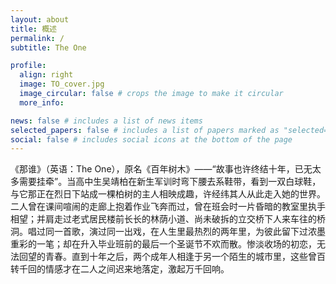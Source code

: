 ```yaml
---
layout: about
title: 概述
permalink: /
subtitle: The One

profile:
  align: right
  image: TO_cover.jpg
  image_circular: false # crops the image to make it circular
  more_info:  

news: false # includes a list of news items
selected_papers: false # includes a list of papers marked as "selected={true}"
social: false # includes social icons at the bottom of the page
---
```


《那谁》（英语：The One），原名《百年树木》——“故事也许终结十年，已无太多需要挂牵”。当高中生吴靖柏在新生军训时弯下腰去系鞋带，看到一双白球鞋，与它那正在烈日下站成一棵柏树的主人相映成趣，许经纬其人从此走入她的世界。二人曾在课间喧闹的走廊上抱着作业飞奔而过，曾在班会时一片昏暗的教室里执手相望；并肩走过老式居民楼前长长的林荫小道、尚未破拆的立交桥下人来车往的桥洞。唱过同一首歌，演过同一出戏，在人生里最热烈的两年里，为彼此留下过浓墨重彩的一笔；却在升入毕业班前的最后一个圣诞节不欢而散。惨淡收场的初恋，无法回望的青春。直到十年之后，两个成年人相逢于另一个陌生的城市里，这些曾百转千回的情感才在二人之间迟来地落定，激起万千回响。
